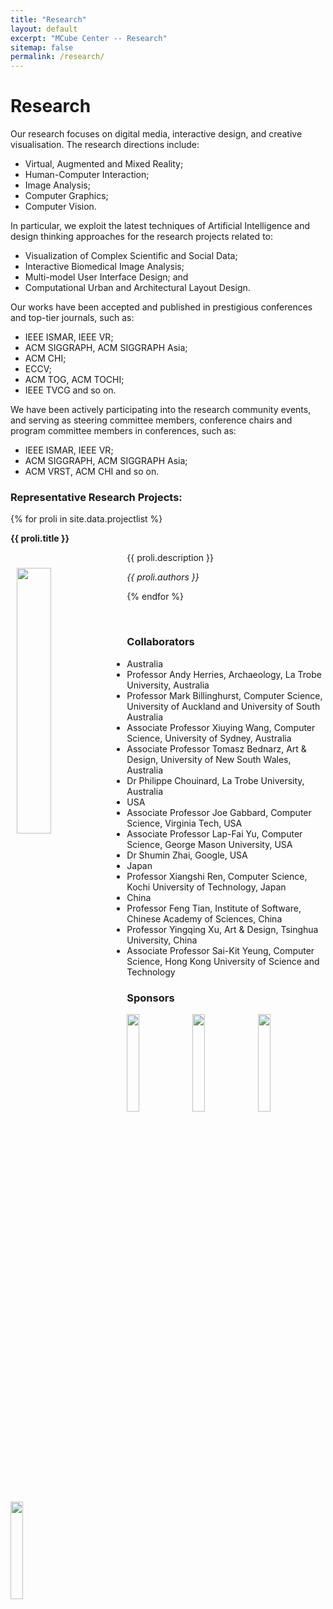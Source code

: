 ```yaml
---
title: "Research"
layout: default
excerpt: "MCube Center -- Research"
sitemap: false
permalink: /research/
---
```


# Research

Our research focuses on digital media, interactive design, and creative visualisation. The research directions include:
* Virtual, Augmented and Mixed Reality;
* Human-Computer Interaction;
* Image Analysis;
* Computer Graphics; 
* Computer Vision.


In particular, we exploit the latest techniques of Artificial Intelligence and design thinking approaches for the research projects related to:
* Visualization of Complex Scientific and Social Data;
* Interactive Biomedical Image Analysis;
* Multi-model User Interface Design; and
* Computational Urban and Architectural Layout Design.


Our works have been accepted and published in prestigious conferences and top-tier journals, such as:
* IEEE ISMAR, IEEE VR;
* ACM SIGGRAPH, ACM SIGGRAPH Asia;
* ACM CHI;
* ECCV;
* ACM TOG, ACM TOCHI;
* IEEE TVCG and so on.

We have been actively participating into the research community events, and serving as steering committee members, conference chairs and program committee members in conferences, such as:
* IEEE ISMAR, IEEE VR;
* ACM SIGGRAPH, ACM SIGGRAPH Asia;
* ACM VRST, ACM CHI and so on.

### Representative Research Projects:
{% for proli in site.data.projectlist %}

<div class="row">
 <div class="well clearfix">
  <p><b>{{ proli.title }}</b></p>
  <!--
  <img src="{{ site.url }}{{ site.baseurl }}/images/pubpic/{{ proli.image }}" class="img-responsive" width="33%" style="float: left" />
  -->
  
  <img src="/images/project/{{ proli.image }}" width="33%" style="float: left; display: inline-block; margin: 25px 10px; " />
  <p> {{ proli.description }}</p>
  <p><em>{{ proli.authors }}</em></p>
 </div>
</div>

<!--
</div>
-->

{% endfor %}



<p> &nbsp; </p>




### Collaborators
* Australia 
* Professor Andy Herries, Archaeology, La Trobe University, Australia
* Professor Mark Billinghurst, Computer Science, University of Auckland and University of South Australia
* Associate Professor Xiuying Wang, Computer Science, University of Sydney, Australia
* Associate Professor Tomasz Bednarz, Art & Design, University of New South Wales, Australia
* Dr Philippe Chouinard, La Trobe University, Australia
* USA
* Associate Professor Joe Gabbard, Computer Science, Virginia Tech, USA
* Associate Professor Lap-Fai Yu, Computer Science, George Mason University, USA
* Dr Shumin Zhai, Google, USA
* Japan
* Professor Xiangshi Ren, Computer Science, Kochi University of Technology, Japan
* China
* Professor Feng Tian, Institute of Software, Chinese Academy of Sciences, China
* Professor Yingqing Xu, Art & Design, Tsinghua University, China
* Associate Professor Sai-Kit Yeung, Computer Science, Hong Kong University of Science and Technology


### Sponsors
<img src="https://m3lab-ltu.github.io/images/sponsor/deloitte.svg?sanitize=true" width="20%" height="20%">
<img src="https://m3lab-ltu.github.io/images/sponsor/Oracle_logo.svg?sanitize=true" width="20%" height="20%">
<img src="https://m3lab-ltu.github.io/images/sponsor/optus-logo.svg?sanitize=true" width="20%" height="20%">
<img src="https://m3lab-ltu.github.io/images/sponsor/Microsoft_logo.svg" width="20%" height="20%">


